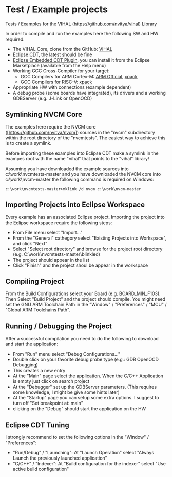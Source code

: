 # Test / Example projects
Tests / Examples for the VIHAL (https://github.com/nvitya/vihal) Library

In order to compile and run the examples here the following SW and HW required:
 - The VIHAL Core, clone from the GitHub: [VIHAL](https://github.com/nvitya/vihal)
 - [Eclipse CDT](https://www.eclipse.org/cdt/downloads.php), the latest should be fine
 - [Eclipse Embedded CDT Plugin](https://projects.eclipse.org/projects/iot.embed-cdt), you can install it from the Eclipse Marketplace (available from the Help menu) 
 - Working GCC Cross-Compiler for your target:
   - GCC Compilers for ARM Cortex-M: [ARM Official](https://developer.arm.com/downloads/-/gnu-rm), [xpack](https://github.com/xpack-dev-tools/arm-none-eabi-gcc-xpack/releases/)
   - GCC Compilers for RISC-V: [xpack](https://github.com/xpack-dev-tools/riscv-none-elf-gcc-xpack/releases/)
 - Appropriate HW with connections (example dependent)
 - A debug probe (some boards have integrated), its drivers and a working GDBServer (e.g. J-Link or OpenOCD)

## Symlinking NVCM Core

The examples here require the NVCM core ([https://github.com/nvitya/nvcm]) sources in the "nvcm" subdirectory within the root directory of the "nvcmtests".
The easiest way to achieve this is to create a symlink.

Before importing these examples into Eclipse CDT make a symlink in the exampes root with the name "vihal" that points to the "vihal" library!


Assuming you have downloaded the example sources into c:\work\nvcmtests-master and you have downloaded the NVCM core into c:\work\nvcm-master the following command is required on Windows:

    c:\work\nvcmtests-master>mklink /d nvcm c:\work\nvcm-master

## Importing Projects into Eclipse Workspace

Every example has an associated Eclipse project. Importing the project into the Eclipse workspace require the following steps:
 * From File menu select "Import..."
 * From the "General" cathegory select "Existing Projects into Workspace", and click "Next"
 * Select "Select root directory" and browse for the project root directory (e.g. C:\work\nvcmtests-master\blinkled)
 * The project should appear in the list
 * Click "Finish" and the project shoul be appear in the workspace

## Compiling Project

From the Build Configurations select your Board (e.g. BOARD_MIN_F103). Then Select "Build Project" and the project should compile.
You might need set the GNU ARM Toolchain Path in the "Window" / "Preferences" / "MCU" / "Global ARM Toolchains Path".

## Running / Debugging the Project

After a successful compilation you need to do the following to download and start the application:
 * From "Run" menu select "Debug Configurations..."
 * Double click on your favorite debug probe type (e.g.: GDB OpenOCD Debugging)
 * This creates a new entry
 * At the "Main" page select the application. When the C/C++ Application is empty just click on search project
 * At the "Debugger" set up the GDBServer parameters. (This requires some knowledge, I might be give some hints later)
 * At the "Startup" page you can setup some extra options. I suggest to turn off "Set breakpoint at: main"
 * clicking on the "Debug" should start the application on the HW

## Eclipse CDT Tuning

I strongly recommend to set the following options in the "Window" / "Preferences":
 * "Run/Debug" / "Launching": At "Launch Operation" select "Always Launch the previously launched application"
 * "C/C++" / "Indexer": At "Build configuration for the indexer" select "Use active build configuration"
